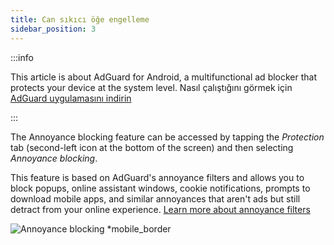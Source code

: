 ```yaml
---
title: Can sıkıcı öğe engelleme
sidebar_position: 3
---
```


:::info

This article is about AdGuard for Android, a multifunctional ad blocker that protects your device at the system level. Nasıl çalıştığını görmek için [AdGuard uygulamasını indirin](https://agrd.io/download-kb-adblock)

:::

The Annoyance blocking feature can be accessed by tapping the _Protection_ tab (second-left icon at the bottom of the screen) and then selecting _Annoyance blocking_.

This feature is based on AdGuard's annoyance filters and allows you to block popups, online assistant windows, cookie notifications, prompts to download mobile apps, and similar annoyances that aren't ads but still detract from your online experience. [Learn more about annoyance filters](/general/ad-filtering/adguard-filters/#adguard-filters)

![Annoyance blocking \*mobile_border](https://cdn.adtidy.org/blog/new/lwujvannoyance.png)
